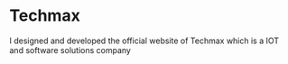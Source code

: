# Techmax
I designed and developed the official website of Techmax which is a IOT and software solutions company 
